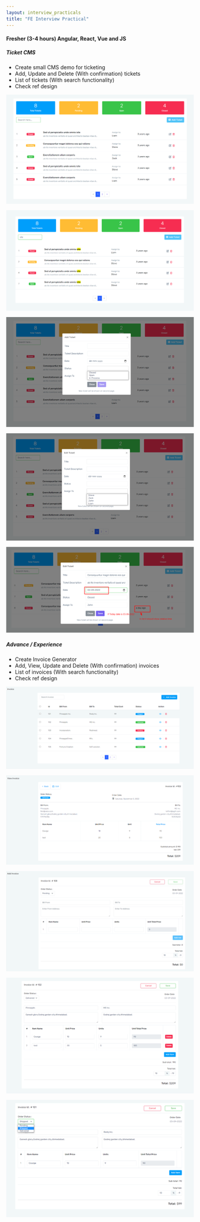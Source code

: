 ```yaml
---
layout: interview_practicals
title: "FE Interview Practical"
---
```


#### Fresher (3-4 hours) Angular, React, Vue and JS
##### Ticket CMS 
* Create small CMS demo for ticketing 
* Add, Update and Delete (With confirmation) tickets
* List of tickets (With search functionality)
* Check ref design

![ListView](/assets/images/1.png)

![SearchView](/assets/images/2.png)

![AddView](/assets/images/3.png)

![Selection](/assets/images/4.png)

![DateDescription](/assets/images/5.png)



##### Advance / Experience
* Create Invoice Generator
* Add, View, Update and Delete (With confirmation) invoices
* List of invoices (With search functionality)
* Check ref design

![ListView](/assets/images/6.png)

![SingleView](/assets/images/7.png)

![AddView](/assets/images/8.png)

![EditView](/assets/images/9.png)

![StatusUpdate](/assets/images/10.png)